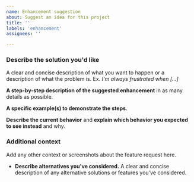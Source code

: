 ```yaml
---
name: Enhancement suggestion
about: Suggest an idea for this project
title: ''
labels: 'enhancement'
assignees: ''

---
```

<!--

#### Before submitting an enhancement suggestion

- **Check the [FAQs]({{cookiecutter.docs_url}}/faq/)** for a list of common questions and problems.
- **Check that your idea of the enhancement does not already exist in the [issue tracker]({{cookiecutter.repo_url}}/issues)**.

#### How to submit a valueable and informative enhancement suggestion?

Check our [bug reporting guideline]({{cookiecutter.docs_url}}/contributing/).

-->

### Describe the solution you'd like

A clear and concise description of what you want to happen or a description of what the problem is. Ex. *I'm always frustrated when [...]*

**A step-by-step description of the suggested enhancement** in as many details as possible.

**A specific example(s) to demonstrate the steps**.

**Describe the current behavior** and **explain which behavior you expected to see instead** and why.

### Additional context

Add any other context or screenshots about the feature request here.

- **Describe alternatives you've considered.** A clear and concise description of any alternative solutions or features you've considered.
